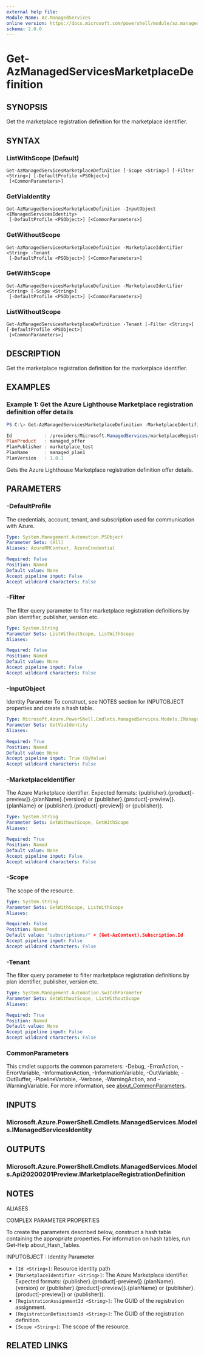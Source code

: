```yaml
---
external help file:
Module Name: Az.ManagedServices
online version: https://docs.microsoft.com/powershell/module/az.managedservices/get-azmanagedservicesmarketplacedefinition
schema: 2.0.0
---
```


# Get-AzManagedServicesMarketplaceDefinition

## SYNOPSIS
Get the marketplace registration definition for the marketplace identifier.

## SYNTAX

### ListWithScope (Default)
```
Get-AzManagedServicesMarketplaceDefinition [-Scope <String>] [-Filter <String>] [-DefaultProfile <PSObject>]
 [<CommonParameters>]
```

### GetViaIdentity
```
Get-AzManagedServicesMarketplaceDefinition -InputObject <IManagedServicesIdentity>
 [-DefaultProfile <PSObject>] [<CommonParameters>]
```

### GetWithoutScope
```
Get-AzManagedServicesMarketplaceDefinition -MarketplaceIdentifier <String> -Tenant
 [-DefaultProfile <PSObject>] [<CommonParameters>]
```

### GetWithScope
```
Get-AzManagedServicesMarketplaceDefinition -MarketplaceIdentifier <String> [-Scope <String>]
 [-DefaultProfile <PSObject>] [<CommonParameters>]
```

### ListWithoutScope
```
Get-AzManagedServicesMarketplaceDefinition -Tenant [-Filter <String>] [-DefaultProfile <PSObject>]
 [<CommonParameters>]
```

## DESCRIPTION
Get the marketplace registration definition for the marketplace identifier.

## EXAMPLES

### Example 1: Get the Azure Lighthouse Marketplace registration definition offer details
```powershell
PS C:\> Get-AzManagedServicesMarketplaceDefinition -MarketplaceIdentifier marketplace_test.managed_offer.managed_plan1.1.0.1 | Format-List Id, PlanProduct, PlanPublisher, PlanName, PlanVersion

Id            : /providers/Microsoft.ManagedServices/marketplaceRegistrationDefinitions/marketplace_test.managed_offer.managed_plan1.1.0.1
PlanProduct   : managed_offer
PlanPublisher : marketplace_test
PlanName      : managed_plan1
PlanVersion   : 1.0.1
```

Gets the Azure Lighthouse Marketplace registration definition offer details.

## PARAMETERS

### -DefaultProfile
The credentials, account, tenant, and subscription used for communication with Azure.

```yaml
Type: System.Management.Automation.PSObject
Parameter Sets: (All)
Aliases: AzureRMContext, AzureCredential

Required: False
Position: Named
Default value: None
Accept pipeline input: False
Accept wildcard characters: False
```

### -Filter
The filter query parameter to filter marketplace registration definitions by plan identifier, publisher, version etc.

```yaml
Type: System.String
Parameter Sets: ListWithoutScope, ListWithScope
Aliases:

Required: False
Position: Named
Default value: None
Accept pipeline input: False
Accept wildcard characters: False
```

### -InputObject
Identity Parameter
To construct, see NOTES section for INPUTOBJECT properties and create a hash table.

```yaml
Type: Microsoft.Azure.PowerShell.Cmdlets.ManagedServices.Models.IManagedServicesIdentity
Parameter Sets: GetViaIdentity
Aliases:

Required: True
Position: Named
Default value: None
Accept pipeline input: True (ByValue)
Accept wildcard characters: False
```

### -MarketplaceIdentifier
The Azure Marketplace identifier.
Expected formats: {publisher}.{product[-preview]}.{planName}.{version} or {publisher}.{product[-preview]}.{planName} or {publisher}.{product[-preview]} or {publisher}).

```yaml
Type: System.String
Parameter Sets: GetWithoutScope, GetWithScope
Aliases:

Required: True
Position: Named
Default value: None
Accept pipeline input: False
Accept wildcard characters: False
```

### -Scope
The scope of the resource.

```yaml
Type: System.String
Parameter Sets: GetWithScope, ListWithScope
Aliases:

Required: False
Position: Named
Default value: "subscriptions/" + (Get-AzContext).Subscription.Id
Accept pipeline input: False
Accept wildcard characters: False
```

### -Tenant
The filter query parameter to filter marketplace registration definitions by plan identifier, publisher, version etc.

```yaml
Type: System.Management.Automation.SwitchParameter
Parameter Sets: GetWithoutScope, ListWithoutScope
Aliases:

Required: True
Position: Named
Default value: None
Accept pipeline input: False
Accept wildcard characters: False
```

### CommonParameters
This cmdlet supports the common parameters: -Debug, -ErrorAction, -ErrorVariable, -InformationAction, -InformationVariable, -OutVariable, -OutBuffer, -PipelineVariable, -Verbose, -WarningAction, and -WarningVariable. For more information, see [about_CommonParameters](http://go.microsoft.com/fwlink/?LinkID=113216).

## INPUTS

### Microsoft.Azure.PowerShell.Cmdlets.ManagedServices.Models.IManagedServicesIdentity

## OUTPUTS

### Microsoft.Azure.PowerShell.Cmdlets.ManagedServices.Models.Api20200201Preview.IMarketplaceRegistrationDefinition

## NOTES

ALIASES

COMPLEX PARAMETER PROPERTIES

To create the parameters described below, construct a hash table containing the appropriate properties. For information on hash tables, run Get-Help about_Hash_Tables.


INPUTOBJECT <IManagedServicesIdentity>: Identity Parameter
  - `[Id <String>]`: Resource identity path
  - `[MarketplaceIdentifier <String>]`: The Azure Marketplace identifier. Expected formats: {publisher}.{product[-preview]}.{planName}.{version} or {publisher}.{product[-preview]}.{planName} or {publisher}.{product[-preview]} or {publisher}).
  - `[RegistrationAssignmentId <String>]`: The GUID of the registration assignment.
  - `[RegistrationDefinitionId <String>]`: The GUID of the registration definition.
  - `[Scope <String>]`: The scope of the resource.

## RELATED LINKS

